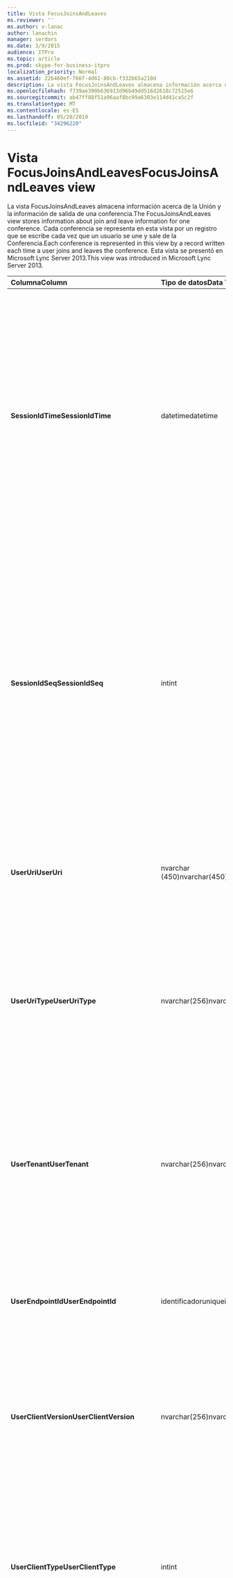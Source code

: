 ```yaml
---
title: Vista FocusJoinsAndLeaves
ms.reviewer: ''
ms.author: v-lanac
author: lanachin
manager: serdars
ms.date: 3/9/2015
audience: ITPro
ms.topic: article
ms.prod: skype-for-business-itpro
localization_priority: Normal
ms.assetid: 226460ef-766f-4d61-80cb-f332b65a210d
description: La vista FocusJoinsAndLeaves almacena información acerca de la Unión y la información de salida de una conferencia. Cada conferencia se representa en esta vista por un registro que se escribe cada vez que un usuario se une y sale de la Conferencia. Esta vista se presentó en Microsoft Lync Server 2013.
ms.openlocfilehash: f739ae390b636913d96b49dd516d2618c72515e6
ms.sourcegitcommit: ab47ff88f51a96aaf8bc99a6303e114d41ca5c2f
ms.translationtype: MT
ms.contentlocale: es-ES
ms.lasthandoff: 05/20/2019
ms.locfileid: "34296220"
---
```

# <a name="focusjoinsandleaves-view"></a><span data-ttu-id="9c973-105">Vista FocusJoinsAndLeaves</span><span class="sxs-lookup"><span data-stu-id="9c973-105">FocusJoinsAndLeaves view</span></span>
 
<span data-ttu-id="9c973-106">La vista FocusJoinsAndLeaves almacena información acerca de la Unión y la información de salida de una conferencia.</span><span class="sxs-lookup"><span data-stu-id="9c973-106">The FocusJoinsAndLeaves view stores information about join and leave information for one conference.</span></span> <span data-ttu-id="9c973-107">Cada conferencia se representa en esta vista por un registro que se escribe cada vez que un usuario se une y sale de la Conferencia.</span><span class="sxs-lookup"><span data-stu-id="9c973-107">Each conference is represented in this view by a record written each time a user joins and leaves the conference.</span></span> <span data-ttu-id="9c973-108">Esta vista se presentó en Microsoft Lync Server 2013.</span><span class="sxs-lookup"><span data-stu-id="9c973-108">This view was introduced in Microsoft Lync Server 2013.</span></span>
  
|<span data-ttu-id="9c973-109">**Columna**</span><span class="sxs-lookup"><span data-stu-id="9c973-109">**Column**</span></span>|<span data-ttu-id="9c973-110">**Tipo de datos**</span><span class="sxs-lookup"><span data-stu-id="9c973-110">**Data Type**</span></span>|<span data-ttu-id="9c973-111">**Detalles**</span><span class="sxs-lookup"><span data-stu-id="9c973-111">**Details**</span></span>|
|:-----|:-----|:-----|
|<span data-ttu-id="9c973-112">**SessionIdTime**</span><span class="sxs-lookup"><span data-stu-id="9c973-112">**SessionIdTime**</span></span> <br/> |<span data-ttu-id="9c973-113">datetime</span><span class="sxs-lookup"><span data-stu-id="9c973-113">datetime</span></span>  <br/> |<span data-ttu-id="9c973-114">Hora de la instancia de conferencia.</span><span class="sxs-lookup"><span data-stu-id="9c973-114">Time of conference instance.</span></span> <span data-ttu-id="9c973-115">Se usa junto con SessionIdSeq para identificar de forma exclusiva una instancia de conferencia.</span><span class="sxs-lookup"><span data-stu-id="9c973-115">Used in conjunction with SessionIdSeq to uniquely identify a conference instance.</span></span> <span data-ttu-id="9c973-116">Para obtener más información, consulte la [tabla conferencias en Skype empresarial Server 2015](conferences.md) .</span><span class="sxs-lookup"><span data-stu-id="9c973-116">See the [Conferences table in Skype for Business Server 2015](conferences.md) for more information.</span></span> <br/> |
|<span data-ttu-id="9c973-117">**SessionIdSeq**</span><span class="sxs-lookup"><span data-stu-id="9c973-117">**SessionIdSeq**</span></span> <br/> |<span data-ttu-id="9c973-118">int</span><span class="sxs-lookup"><span data-stu-id="9c973-118">int</span></span>  <br/> |<span data-ttu-id="9c973-119">Número de identificación para identificar la instancia de la Conferencia.</span><span class="sxs-lookup"><span data-stu-id="9c973-119">ID number to identify the conference instance.</span></span> <span data-ttu-id="9c973-120">Se usa junto con SessionIdTime para identificar de forma exclusiva una instancia de conferencia.</span><span class="sxs-lookup"><span data-stu-id="9c973-120">Used in conjunction with SessionIdTime to uniquely identify a conference instance.</span></span> <span data-ttu-id="9c973-121">Para obtener más información, consulte la [tabla conferencias en Skype empresarial Server 2015](conferences.md) .</span><span class="sxs-lookup"><span data-stu-id="9c973-121">See the [Conferences table in Skype for Business Server 2015](conferences.md) for more information.</span></span> <br/> |
|<span data-ttu-id="9c973-122">**UserUri**</span><span class="sxs-lookup"><span data-stu-id="9c973-122">**UserUri**</span></span> <br/> |<span data-ttu-id="9c973-123">nvarchar (450)</span><span class="sxs-lookup"><span data-stu-id="9c973-123">nvarchar(450)</span></span>  <br/> |<span data-ttu-id="9c973-124">URI del usuario en el que se capturó la información de unión o salida de la Conferencia.</span><span class="sxs-lookup"><span data-stu-id="9c973-124">URI of the user whose conference join/leave information was captured.</span></span>  <br/> |
|<span data-ttu-id="9c973-125">**UserUriType**</span><span class="sxs-lookup"><span data-stu-id="9c973-125">**UserUriType**</span></span> <br/> |<span data-ttu-id="9c973-126">nvarchar(256)</span><span class="sxs-lookup"><span data-stu-id="9c973-126">nvarchar(256)</span></span>  <br/> |<span data-ttu-id="9c973-127">Tipo de URI del usuario cuya información de unión o salida de conferencia se capturó.</span><span class="sxs-lookup"><span data-stu-id="9c973-127">Type of URI of the user whose conference join/leave information was captured.</span></span> <span data-ttu-id="9c973-128">Para obtener más información, consulte la [tabla UriTypes](uritypes.md) .</span><span class="sxs-lookup"><span data-stu-id="9c973-128">See the [UriTypes table](uritypes.md) for more information.</span></span> <br/> |
|<span data-ttu-id="9c973-129">**UserTenant**</span><span class="sxs-lookup"><span data-stu-id="9c973-129">**UserTenant**</span></span> <br/> |<span data-ttu-id="9c973-130">nvarchar(256)</span><span class="sxs-lookup"><span data-stu-id="9c973-130">nvarchar(256)</span></span>  <br/> |<span data-ttu-id="9c973-131">Espacio empresarial del usuario cuya información de unión o salida de conferencia fue capturada.</span><span class="sxs-lookup"><span data-stu-id="9c973-131">Tenant of the user whose conference join/leave information was captured.</span></span> <span data-ttu-id="9c973-132">Para obtener más información, consulte la [tabla](tenants.md) de inquilinos.</span><span class="sxs-lookup"><span data-stu-id="9c973-132">See the [Tenants table](tenants.md) for more information.</span></span> <br/> |
|<span data-ttu-id="9c973-133">**UserEndpointId**</span><span class="sxs-lookup"><span data-stu-id="9c973-133">**UserEndpointId**</span></span> <br/> |<span data-ttu-id="9c973-134">identificador</span><span class="sxs-lookup"><span data-stu-id="9c973-134">uniqueidentifier</span></span>  <br/> |<span data-ttu-id="9c973-135">Identificador único del usuario cuya información de unión o salida de conferencia se capturó.</span><span class="sxs-lookup"><span data-stu-id="9c973-135">Unique identifier of the user whose conference join/leave information was captured.</span></span>  <br/> |
|<span data-ttu-id="9c973-136">**UserClientVersion**</span><span class="sxs-lookup"><span data-stu-id="9c973-136">**UserClientVersion**</span></span> <br/> |<span data-ttu-id="9c973-137">nvarchar(256)</span><span class="sxs-lookup"><span data-stu-id="9c973-137">nvarchar(256)</span></span>  <br/> |<span data-ttu-id="9c973-138">Versión del cliente usada por el usuario cuya información de unión o salida de conferencia ha sido capturada.</span><span class="sxs-lookup"><span data-stu-id="9c973-138">Version of client used by the user whose conference join/leave information was captured.</span></span>  <br/> |
|<span data-ttu-id="9c973-139">**UserClientType**</span><span class="sxs-lookup"><span data-stu-id="9c973-139">**UserClientType**</span></span> <br/> |<span data-ttu-id="9c973-140">int</span><span class="sxs-lookup"><span data-stu-id="9c973-140">int</span></span>  <br/> |<span data-ttu-id="9c973-141">Cliente usado por el usuario cuya información de unión o salida de conferencia fue capturada.</span><span class="sxs-lookup"><span data-stu-id="9c973-141">Client used by the user whose conference join/leave information was captured.</span></span> <span data-ttu-id="9c973-142">Para obtener más información, consulta la [tabla UserAgentDef](useragentdef.md) .</span><span class="sxs-lookup"><span data-stu-id="9c973-142">See [UserAgentDef table](useragentdef.md) for more details.</span></span> <br/> |
|<span data-ttu-id="9c973-143">**UserClientCategory**</span><span class="sxs-lookup"><span data-stu-id="9c973-143">**UserClientCategory**</span></span> <br/> |<span data-ttu-id="9c973-144">nvarchar (64)</span><span class="sxs-lookup"><span data-stu-id="9c973-144">nvarchar(64)</span></span>  <br/> |<span data-ttu-id="9c973-145">Nombre de la categoría del cliente usada por el usuario cuya información de unión o salida de conferencia fue capturada.</span><span class="sxs-lookup"><span data-stu-id="9c973-145">Name of the category of the client used by the user whose conference join/leave information was captured.</span></span>  <br/> |
|<span data-ttu-id="9c973-146">**FocusUserInstance**</span><span class="sxs-lookup"><span data-stu-id="9c973-146">**FocusUserInstance**</span></span> <br/> |<span data-ttu-id="9c973-147">int</span><span class="sxs-lookup"><span data-stu-id="9c973-147">int</span></span>  <br/> ||
|<span data-ttu-id="9c973-148">**IsuserInternal**</span><span class="sxs-lookup"><span data-stu-id="9c973-148">**IsuserInternal**</span></span> <br/> |<span data-ttu-id="9c973-149">bit</span><span class="sxs-lookup"><span data-stu-id="9c973-149">bit</span></span>  <br/> |<span data-ttu-id="9c973-150">Bit que representa si el usuario es un usuario interno o no.</span><span class="sxs-lookup"><span data-stu-id="9c973-150">Bit that represents whether the user is an internal user or not.</span></span>  <br/> |
|<span data-ttu-id="9c973-151">**DialogSessionIdTime**</span><span class="sxs-lookup"><span data-stu-id="9c973-151">**DialogSessionIdTime**</span></span> <br/> |<span data-ttu-id="9c973-152">datetime</span><span class="sxs-lookup"><span data-stu-id="9c973-152">datetime</span></span>  <br/> |<span data-ttu-id="9c973-153">Hora de la solicitud de sesión.</span><span class="sxs-lookup"><span data-stu-id="9c973-153">Time of session request.</span></span> <span data-ttu-id="9c973-154">Se usa en conjunción con SessionIdSeq para identificar de forma única una sesión.</span><span class="sxs-lookup"><span data-stu-id="9c973-154">Used in conjunction with SessionIdSeq to uniquely identify a session.</span></span> <span data-ttu-id="9c973-155">Para obtener más información, consulte la [tabla cuadros de diálogo en Skype empresarial Server 2015](dialogs.md) .</span><span class="sxs-lookup"><span data-stu-id="9c973-155">See the [Dialogs table in Skype for Business Server 2015](dialogs.md) for more information.</span></span> <br/> |
|<span data-ttu-id="9c973-156">**DialogSessionIdSeq**</span><span class="sxs-lookup"><span data-stu-id="9c973-156">**DialogSessionIdSeq**</span></span> <br/> |<span data-ttu-id="9c973-157">int</span><span class="sxs-lookup"><span data-stu-id="9c973-157">int</span></span>  <br/> |<span data-ttu-id="9c973-158">Si un usuario ha iniciado sesión en varios equipos o dispositivos al mismo tiempo, UserInstance se usa para identificar de forma inequívoca la combinación de usuario y dispositivo.</span><span class="sxs-lookup"><span data-stu-id="9c973-158">If a user is logged on at multiple computers or devices at the same time, UserInstance is used to uniquely identify the user/device combination.</span></span>  <br/> |
|<span data-ttu-id="9c973-159">**DialogId**</span><span class="sxs-lookup"><span data-stu-id="9c973-159">**DialogId**</span></span> <br/> |<span data-ttu-id="9c973-160">VARCHAR (775)</span><span class="sxs-lookup"><span data-stu-id="9c973-160">varchar(775)</span></span>  <br/> |<span data-ttu-id="9c973-161">IDENTIFICACIÓN del cuadro de diálogo SIP de la sesión.</span><span class="sxs-lookup"><span data-stu-id="9c973-161">SIP dialog ID of the session.</span></span> <span data-ttu-id="9c973-162">El formato es: diálogo; de-etiqueta; to-TAG.</span><span class="sxs-lookup"><span data-stu-id="9c973-162">The format is: dialog;from-tag;to-tag.</span></span>  <br/> |
|<span data-ttu-id="9c973-163">**UserJoinTime**</span><span class="sxs-lookup"><span data-stu-id="9c973-163">**UserJoinTime**</span></span> <br/> |<span data-ttu-id="9c973-164">datetime</span><span class="sxs-lookup"><span data-stu-id="9c973-164">datetime</span></span>  <br/> |<span data-ttu-id="9c973-165">El momento en que el usuario se unió a la Conferencia.</span><span class="sxs-lookup"><span data-stu-id="9c973-165">Time that the user joined the conference.</span></span>  <br/> |
|<span data-ttu-id="9c973-166">**UserLeaveTime**</span><span class="sxs-lookup"><span data-stu-id="9c973-166">**UserLeaveTime**</span></span> <br/> |<span data-ttu-id="9c973-167">datetime</span><span class="sxs-lookup"><span data-stu-id="9c973-167">datetime</span></span>  <br/> |<span data-ttu-id="9c973-168">Tiempo que el usuario abandonó la Conferencia.</span><span class="sxs-lookup"><span data-stu-id="9c973-168">Time that the user left the conference.</span></span>  <br/> |
|<span data-ttu-id="9c973-169">**UserRole**</span><span class="sxs-lookup"><span data-stu-id="9c973-169">**UserRole**</span></span> <br/> |<span data-ttu-id="9c973-170">nvarchar(256)</span><span class="sxs-lookup"><span data-stu-id="9c973-170">nvarchar(256)</span></span>  <br/> |<span data-ttu-id="9c973-171">Función del usuario en la Conferencia, como moderador o asistente.</span><span class="sxs-lookup"><span data-stu-id="9c973-171">User's role in the conference, such as Presenter or Attendee.</span></span>  <br/> |
   


